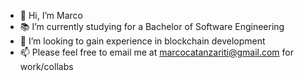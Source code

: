- 👋 Hi, I’m Marco
- 📚 I’m currently studying for a Bachelor of Software Engineering
- 💞️ I’m looking to gain experience in blockchain development 
- 📫 Please feel free to email me at marcocatanzariti@gmail.com for work/collabs

<!---
marco2697/marco2697 is a ✨ special ✨ repository because its `README.md` (this file) appears on your GitHub profile.
You can click the Preview link to take a look at your changes.
--->
